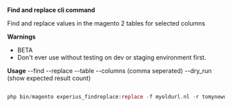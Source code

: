 **Find and replace cli command**

Find and replace values in the magento 2 tables for selected columns

**Warnings**

- BETA
- Don't ever use without testing on dev or staging environment first. 

**Usage**
--find
--replace
--table
--columns (comma seperated)
--dry_run (show expected result count)

```php

php bin/magento experius_findreplace:replace -f myoldurl.nl -r tomynewurl.nl -t cms_page -c content 

```